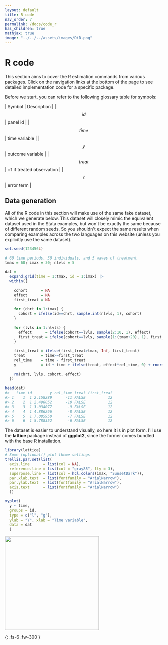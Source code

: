 ```yaml
---
layout: default
title: R code
nav_order: 7
permalink: /docs/code_r
has_children: true
mathjax: true
image: "../../../assets/images/DiD.png"
---
```


# R code

This section aims to cover the R estimation commands from various packages. 
Click on the navigation links at the bottom of the page to see detailed 
implementation code for a specific package.

Before we start, you can refer to the following glossary table for symbols:

| Symbol | Description | 
| $$ id $$ | panel id |
| $$ time $$ | time variable |
| $$ y $$ | outcome variable |
| $$ treat $$ | =1 if treated observation |
| $$ \epsilon $$ | error term |

## Data generation

All of the R code in this section will make use of the same fake dataset, which
we generate below. This dataset will closely mimic the equivalent dataset used
in the Stata examples, but won't be exactly the same because of different random
seeds. So you shouldn't expect the same results when comparing examples across
the two languages on this website (unless you explicitly use the same dataset).

```r
set.seed(123456L)

# 60 time periods, 30 individuals, and 5 waves of treatment
tmax = 60; imax = 30; nlvls = 5

dat = 
  expand.grid(time = 1:tmax, id = 1:imax) |>
  within({
    
    cohort      = NA
    effect      = NA
    first_treat = NA
    
    for (chrt in 1:imax) {
      cohort = ifelse(id==chrt, sample.int(nlvls, 1), cohort)
    }
    
    for (lvls in 1:nlvls) {
      effect      = ifelse(cohort==lvls, sample(2:10, 1), effect)
      first_treat = ifelse(cohort==lvls, sample(1:(tmax+20), 1), first_treat)
    }
    
    first_treat = ifelse(first_treat>tmax, Inf, first_treat)
    treat       = time>=first_treat
    rel_time    = time - first_treat
    y           = id + time + ifelse(treat, effect*rel_time, 0) + rnorm(imax*tmax)
    
    rm(chrt, lvls, cohort, effect)
  })

head(dat)
#>   time id        y rel_time treat first_treat
#> 1    1  1 2.158289      -11 FALSE          12
#> 2    2  1 2.498052      -10 FALSE          12
#> 3    3  1 3.034077       -9 FALSE          12
#> 4    4  1 4.886266       -8 FALSE          12
#> 5    5  1 7.085950       -7 FALSE          12
#> 6    6  1 5.788352       -6 FALSE          12
```

The dataset is easier to understand visually, so here it is in plot form. I'll
use the **lattice** package instead of **ggplot2**, since the former comes
bundled with the base R installation.

```r
library(lattice)
# Some (optional!) plot theme settings
trellis.par.set(list(
  axis.line      = list(col = NA),
  reference.line = list(col = "gray85", lty = 3),
  superpose.line = list(col = hcl.colors(imax, "SunsetDark")),
  par.xlab.text  = list(fontfamily = "ArialNarrow"),
  par.ylab.text  = list(fontfamily = "ArialNarrow"),
  axis.text      = list(fontfamily = "ArialNarrow")
  ))

xyplot(
  y ~ time,  
  groups = id,
  type = c("l", "g"),
  ylab = "Y", xlab = "Time variable",
  data = dat
  )
```

<img src="../../../assets/images/test_data_R.png" height="300">

{: .fs-6 .fw-300 }
